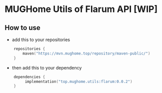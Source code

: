 # MUGHome Utils of Flarum API [WIP]

## How to use

- add this to your repositories

```kotlin
    repositories {
        maven("https://mvn.mughome.top/repository/maven-public/")
    }
```

- then add this to your dependency

```kotlin
    dependencies {
         implementation("top.mughome.utils:flarum:0.0.2")
    }
```